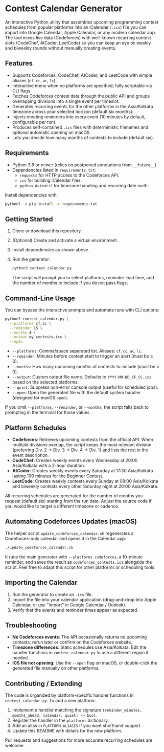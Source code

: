 # Contest Calendar Generator

An interactive Python utility that assembles upcoming programming contest schedules from popular platforms into an iCalendar (`.ics`) file you can import into Google Calendar, Apple Calendar, or any modern calendar app. The tool mixes live data (Codeforces) with well-known recurring contest slots (CodeChef, AtCoder, LeetCode) so you can keep an eye on weekly and biweekly rounds without manually creating events.

## Features
- Supports Codeforces, CodeChef, AtCoder, and LeetCode with simple aliases (`cf`, `cc`, `ac`, `lc`).
- Interactive menu when no platforms are specified; fully scriptable via CLI flags.
- Fetches Codeforces contest data through the public API and groups overlapping divisions into a single event per timeslot.
- Generates recurring events for the other platforms in the Asia/Kolkata timezone across your selected horizon (default six months).
- Injects meeting reminders into every event (10 minutes by default, configurable per run).
- Produces self-contained `.ics` files with deterministic filenames and optional automatic opening on macOS.
- Lets you decide how many months of contests to include (default six).

## Requirements
- Python 3.8 or newer (relies on postponed annotations from `__future__`).
- Dependencies listed in `requirements.txt`:
  - `requests` for HTTP access to the Codeforces API.
  - `ics` for building iCalendar files.
  - `python-dateutil` for timezone handling and recurring date math.

Install dependencies with:

```bash
python3 -m pip install -r requirements.txt
```

## Getting Started
1. Clone or download this repository.
2. (Optional) Create and activate a virtual environment.
3. Install dependencies as shown above.
4. Run the generator:

   ```bash
   python3 contest_calendar.py
   ```

   The script will prompt you to select platforms, reminder lead time, and the number of months to include if you do not pass flags.

## Command-Line Usage
You can bypass the interactive prompts and automate runs with CLI options:

```bash
python3 contest_calendar.py \
  --platforms cf,lc \
  --reminder 15 \
  --months 4 \
  --output my_contests.ics \
  --open
```

- `--platforms`: Comma/space separated list. Aliases: `cf`, `cc`, `ac`, `lc`.
- `--reminder`: Minutes before contest start to trigger an alert (must be ≥ 0).
- `--months`: How many upcoming months of contests to include (must be > 0).
- `--output`: Custom output file name. Defaults to `YYYY-MM-DD_CF_CC.ics` based on the selected platforms.
- `--quiet`: Suppress non-error console output (useful for scheduled jobs).
- `--open`: Open the generated file with the default system handler (designed for macOS `open`).

If you omit `--platforms`, `--reminder`, or `--months`, the script falls back to prompting in the terminal for those values.

## Platform Schedules
- **Codeforces**: Retrieves upcoming contests from the official API. When multiple divisions overlap, the script keeps the most relevant division (preferring Div. 2 → Div. 3 → Div. 4 → Div. 1) and lists the rest in the event description.
- **CodeChef**: Creates weekly events every Wednesday at 20:00 Asia/Kolkata with a 2-hour duration.
- **AtCoder**: Creates weekly events every Saturday at 17:30 Asia/Kolkata lasting 100 minutes for the Beginner Contest.
- **LeetCode**: Creates weekly contests every Sunday at 08:00 Asia/Kolkata and biweekly contests every other Saturday night at 20:00 Asia/Kolkata.

All recurring schedules are generated for the number of months you request (default six) starting from the run date. Adjust the source code if you would like to target a different timezone or cadence.

## Automating Codeforces Updates (macOS)
The helper script `update_codeforces_calendar.sh` regenerates a Codeforces-only calendar and opens it in the Calendar app:

```bash
./update_codeforces_calendar.sh
```

It runs the main generator with `--platforms codeforces`, a 10-minute reminder, and saves the result as `codeforces_contests.ics` alongside the script. Feel free to adapt this script for other platforms or scheduling tools.

## Importing the Calendar
1. Run the generator to create an `.ics` file.
2. Import the file into your calendar application (drag-and-drop into Apple Calendar, or use "Import" in Google Calendar / Outlook).
3. Verify that the events and reminder times appear as expected.

## Troubleshooting
- **No Codeforces events**: The API occasionally returns no upcoming contests; rerun later or confirm on the Codeforces website.
- **Timezone differences**: Static schedules use Asia/Kolkata. Edit the handler functions in `contest_calendar.py` to use a different region if needed.
- **ICS file not opening**: Use the `--open` flag on macOS, or double-click the generated file manually on other platforms.

## Contributing / Extending
The code is organized by platform-specific handler functions in `contest_calendar.py`. To add a new platform:
1. Implement a handler matching the signature `(reminder_minutes, months_ahead, calendar, quiet) -> bool`.
2. Register the handler in the `platforms` dictionary.
3. Add an alias in `PLATFORM_ALIASES` if you want shorthand support.
4. Update this README with details for the new platform.

Pull requests and suggestions for more accurate recurring schedules are welcome.
